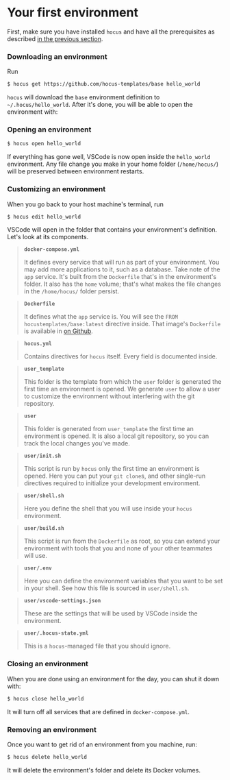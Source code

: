 # Your first environment

First, make sure you have installed `hocus` and have all the prerequisites as described
[in the previous section](./installation.md).

### Downloading an environment

Run

```bash
$ hocus get https://github.com/hocus-templates/base hello_world
```

`hocus` will download the `base` environment definition to `~/.hocus/hello_world`. After it's done,
you will be able to open the environment with:

### Opening an environment

```bash
$ hocus open hello_world
```

If everything has gone well, VSCode is now open inside the `hello_world` environment. Any file
change you make in your home folder (`/home/hocus/`) will be preserved between environment restarts.

### Customizing an environment

When you go back to your host machine's terminal, run

```bash
$ hocus edit hello_world
```

VSCode will open in the folder that contains your environment's definition. Let's look at its
components.

> **`docker-compose.yml`**
> 
> It defines every service that will run as part of your environment. You may add more applications
> to it, such as a database. Take note of the `app` service. It's built from the `Dockerfile` that's
> in the environment's folder. It also has the `home` volume; that's what makes the file changes in
> the `/home/hocus/` folder persist.

> **`Dockerfile`**
> 
> It defines what the `app` service is. You will see the
> `FROM hocustemplates/base:latest` directive inside. That image's `Dockerfile` is available in
> [on Github](https://github.com/hocus-templates/base-dockerfile/).

> **`hocus.yml`**
> 
> Contains directives for `hocus` itself. Every field is documented inside.

> **`user_template`**
> 
> This folder is the template from which the `user` folder is generated the first time an
> environment is opened. We generate `user` to allow a user to customize the environment without
> interfering with the git repository.

> **`user`**
> 
> This folder is generated from `user_template` the first time an environment is opened. It is also
> a local git repository, so you can track the local changes you've made.

> **`user/init.sh`**
>
> This script is run by `hocus` only the first time an environment is opened. Here you can put
> your `git clone`s, and other single-run directives required to initialize your development
> environment.

> **`user/shell.sh`**
>
> Here you define the shell that you will use inside your `hocus` environment.

> **`user/build.sh`**
>
> This script is run from the `Dockerfile` as root, so you can extend your environment with tools
> that you and none of your other teammates will use.

> **`user/.env`**
>
> Here you can define the environment variables that you want to be set in your shell. See how this
> file is sourced in `user/shell.sh`.

> **`user/vscode-settings.json`**
>
> These are the settings that will be used by VSCode inside the environment.

> **`user/.hocus-state.yml`**
> 
> This is a `hocus`-managed file that you should ignore.


### Closing an environment

When you are done using an environment for the day, you can shut it down with:

```bash
$ hocus close hello_world
```

It will turn off all services that are defined in `docker-compose.yml`.

### Removing an environment

Once you want to get rid of an environment from you machine, run:

```bash
$ hocus delete hello_world
```

It will delete the environment's folder and delete its Docker volumes.
